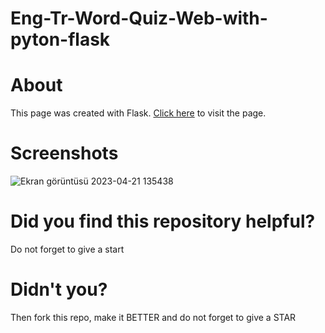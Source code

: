 # Eng-Tr-Word-Quiz-Web-with-pyton-flask

# About
This page was created with Flask. [Click here](http://ozermehmett.pythonanywhere.com/) to visit the page.

# Screenshots
![Ekran görüntüsü 2023-04-21 135438](https://user-images.githubusercontent.com/115498182/233620530-ebfb6699-b9c4-4073-919a-1716d79c137f.jpg)

# Did you find this repository helpful?
Do not forget to give a start

# Didn't you?
Then fork this repo, make it BETTER and do not forget to give a STAR
